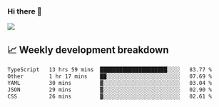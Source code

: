 ### Hi there 👋
<img align="center" src="https://github-readme-stats.vercel.app/api?username=Tumao727&show_icons=true&hide_title=true&theme=dracula" />


## 📈 Weekly development breakdown
<!--START_SECTION:waka-->

```txt
TypeScript   13 hrs 59 mins  █████████████████████░░░░   83.77 %
Other        1 hr 17 mins    ██░░░░░░░░░░░░░░░░░░░░░░░   07.69 %
YAML         30 mins         ▓░░░░░░░░░░░░░░░░░░░░░░░░   03.04 %
JSON         29 mins         ▓░░░░░░░░░░░░░░░░░░░░░░░░   02.90 %
CSS          26 mins         ▓░░░░░░░░░░░░░░░░░░░░░░░░   02.61 %
```

<!--END_SECTION:waka-->